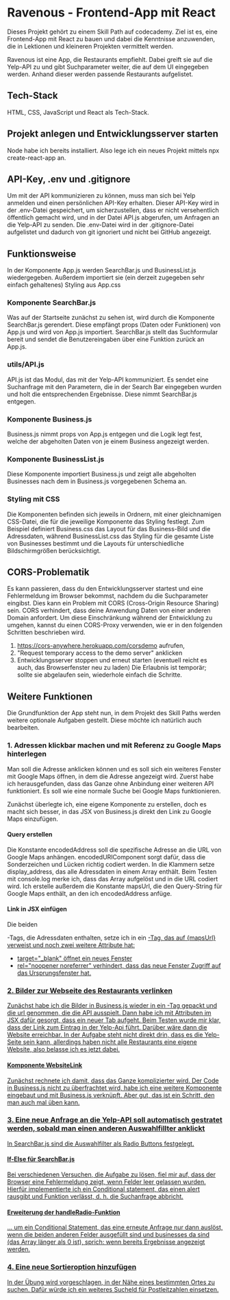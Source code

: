 # Ravenous - Frontend-App mit React

Dieses Projekt gehört zu einem Skill Path auf codecademy. Ziel ist es, eine Frontend-App mit React zu bauen und dabei die Kenntnisse anzuwenden, die in Lektionen und kleineren Projekten vermittelt werden.

Ravenous ist eine App, die Restaurants empfiehlt. Dabei greift sie auf die Yelp-API zu und gibt Suchparameter weiter, die auf dem UI eingegeben werden. Anhand dieser werden passende Restaurants aufgelistet.

## Tech-Stack
HTML, CSS, JavaScript und React als Tech-Stack.

## Projekt anlegen und Entwicklungsserver starten

Node habe ich bereits installiert. Also lege ich ein neues Projekt mittels npx create-react-app an. 

## API-Key, .env und .gitignore
Um mit der API kommunizieren zu können, muss man sich bei Yelp anmelden und einen persönlichen API-Key erhalten. Dieser API-Key wird in der .env-Datei gespeichert, um sicherzustellen, dass er nicht versehentlich öffentlich gemacht wird, und in der Datei API.js abgerufen, um Anfragen an die Yelp-API zu senden. Die .env-Datei wird in der .gitignore-Datei aufgelistet und dadurch von git ignoriert und nicht bei GitHub angezeigt.

## Funktionsweise
In der Komponente App.js werden SearchBar.js und BusinessList.js wiedergegeben. Außerdem importiert sie (ein derzeit zugegeben sehr einfach gehaltenes) Styling aus App.css

### Komponente SearchBar.js
Was auf der Startseite zunächst zu sehen ist, wird durch die  Komponente SearchBar.js gerendert. Diese empfängt props (Daten oder Funktionen) von App.js und wird von App.js importiert. 
SearchBar.js stellt das Suchformular bereit und sendet die Benutzereingaben über eine Funktion zurück an App.js.

### utils/API.js
API.js ist das Modul, das mit der Yelp-API kommuniziert. Es sendet eine Suchanfrage mit den Parametern, die in der Search Bar eingegeben wurden und holt die entsprechenden Ergebnisse. Diese nimmt SearchBar.js entgegen.

### Komponente Business.js
Business.js nimmt props von App.js entgegen und die Logik legt fest, welche der abgeholten Daten von je einem Business angezeigt werden.

### Komponente BusinessList.js
Diese Komponente importiert Business.js und zeigt alle abgeholten Businesses nach dem in Business.js vorgegebenen Schema an.

### Styling mit CSS
Die Komponenten befinden sich jeweils in Ordnern, mit einer gleichnamigen CSS-Datei, die für die jeweilige Komponente das Styling festlegt. Zum Beispiel definiert Business.css das Layout für das Business-Bild und die Adressdaten, während BusinessList.css das Styling für die gesamte Liste von Businesses bestimmt und die Layouts für unterschiedliche Bildschirmgrößen berücksichtigt.

## CORS-Problematik
Es kann passieren, dass du den Entwicklungsserver startest und eine Fehlermeldung im Browser bekommst, nachdem du die Suchparameter eingibst. Dies kann ein Problem mit CORS (Cross-Origin Resource Sharing) sein. CORS verhindert, dass deine Anwendung Daten von einer anderen Domain anfordert. Um diese Einschränkung während der Entwicklung zu umgehen, kannst du einen CORS-Proxy verwenden, wie er in den folgenden Schritten beschrieben wird.
1. https://cors-anywhere.herokuapp.com/corsdemo aufrufen,
2. "Request temporary access to the demo server" anklicken
3. Entwicklungsserver stoppen und erneut starten (eventuell reicht es auch, das Browserfenster neu zu laden)
Die Erlaubnis ist temporär; sollte sie abgelaufen sein, wiederhole einfach die Schritte.

## Weitere Funktionen
Die Grundfunktion der App steht nun, in dem Projekt des Skill Paths werden weitere optionale Aufgaben gestellt. Diese möchte ich natürlich auch bearbeiten.

### 1. Adressen klickbar machen und mit Referenz zu Google Maps hinterlegen 
Man soll die Adresse anklicken können und es soll sich ein weiteres Fenster mit Google Maps öffnen, in dem die Adresse angezeigt wird. Zuerst habe ich herausgefunden, dass das Ganze ohne Anbindung einer weiteren API funktioniert. Es soll wie eine normale Suche bei Google Maps funktionieren.

Zunächst überlegte ich, eine eigene Komponente zu erstellen, doch es macht sich besser, in das JSX von Business.js direkt den Link zu Google Maps einzufügen.

#### Query erstellen
Die Konstante encodedAddress soll die spezifische Adresse an die URL von Google Maps anhängen. encodedURIComponent sorgt dafür, dass die Sonderzeichen und Lücken richtig codiert werden. In die Klammern setze display_address, das alle Adressdaten in einem Array enthält. Beim Testen mit console.log merke ich, dass das Array aufgelöst und in die URL codiert wird.
Ich erstelle außerdem die Konstante mapsUrl, die den Query-String für Google Maps enthält, an den ich encodedAddress anfüge.

#### Link in JSX einfügen
Die beiden <p>-Tags, die Adressdaten enthalten, setze ich in ein <a href>-Tag, das auf {mapsUrl} verweist und noch zwei weitere Attribute hat:
- target="_blank" öffnet ein neues Fenster
- rel="noopener noreferrer" verhindert, dass das neue Fenster Zugriff auf das Ursprungsfenster hat.

### 2. Bilder zur Webseite des Restaurants verlinken
Zunächst habe ich die Bilder in Business.js wieder in ein <a href>-Tag gepackt und die url genommen, die die API ausspielt. Dann habe ich mit Attributen im JSX dafür gesorgt, dass ein neuer Tab aufgeht.
Beim Testen wurde mir klar, dass der Link zum Eintrag in der Yelp-Api führt. Darüber wäre dann die Website erreichbar. In der Aufgabe steht nicht direkt drin, dass es die Yelp-Seite sein kann, allerdings haben nicht alle Restaurants eine eigene Website, also belasse ich es jetzt dabei.
#### Komponente WebsiteLink
Zunächst rechnete ich damit, dass das Ganze komplizierter wird. Der Code in Business.js nicht zu überfrachtet wird, habe ich eine weitere Komponente eingebaut und mit Business.js verknüpft. Aber gut, das ist ein Schritt, den man auch mal üben kann.

### 3. Eine neue Anfrage an die Yelp-API soll automatisch gestratet werden, sobald man einen anderen Auswahlfillter anklickt
In SearchBar.js sind die Auswahlfilter als Radio Buttons festgelegt. 

#### If-Else für SearchBar.js
Bei verschiedenen Versuchen, die Aufgabe zu lösen, fiel mir auf, dass der Browser eine Fehlermeldung zeigt, wenn Felder leer gelassen wurden. Hierfür implementierte ich ein Conditional statement, das einen alert rausgibt und Funktion verlässt, d. h. die Suchanfrage abbricht.
#### Erweiterung der handleRadio-Funktion
... um ein Conditional Statement, das eine erneute Anfrage nur dann auslöst, wenn die beiden anderen Felder ausgefüllt sind und businesses da sind (das Array länger als 0 ist), sprich: wenn bereits Ergebnisse angezeigt werden. 

### 4. Eine neue Sortieroption hinzufügen
In der Übung wird vorgeschlagen, in der Nähe eines bestimmten Ortes zu suchen. Dafür würde ich ein weiteres Sucheld für Postleitzahlen einsetzen.